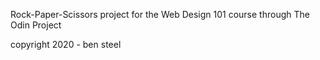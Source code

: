 Rock-Paper-Scissors project for the Web Design 101 course through The Odin Project



copyright 2020 - ben steel